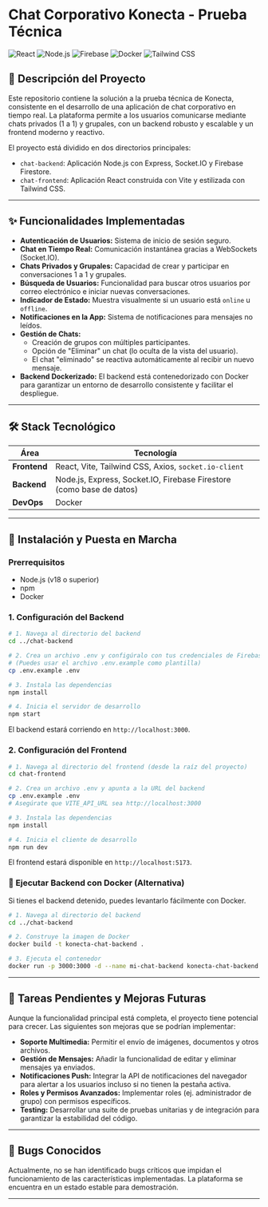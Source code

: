 # Chat Corporativo Konecta - Prueba Técnica

![React](https://img.shields.io/badge/React-20232A?style=for-the-badge&logo=react&logoColor=61DAFB)
![Node.js](https://img.shields.io/badge/Node.js-339933?style=for-the-badge&logo=nodedotjs&logoColor=white)
![Firebase](https://img.shields.io/badge/Firebase-FFCA28?style=for-the-badge&logo=firebase&logoColor=black)
![Docker](https://img.shields.io/badge/Docker-2496ED?style=for-the-badge&logo=docker&logoColor=white)
![Tailwind CSS](https://img.shields.io/badge/Tailwind_CSS-38B2AC?style=for-the-badge&logo=tailwind-css&logoColor=white)

## 📝 Descripción del Proyecto

Este repositorio contiene la solución a la prueba técnica de Konecta, consistente en el desarrollo de una aplicación de chat corporativo en tiempo real. La plataforma permite a los usuarios comunicarse mediante chats privados (1 a 1) y grupales, con un backend robusto y escalable y un frontend moderno y reactivo.

El proyecto está dividido en dos directorios principales:
*   `chat-backend`: Aplicación Node.js con Express, Socket.IO y Firebase Firestore.
*   `chat-frontend`: Aplicación React construida con Vite y estilizada con Tailwind CSS.

---

## ✨ Funcionalidades Implementadas

*   **Autenticación de Usuarios:** Sistema de inicio de sesión seguro.
*   **Chat en Tiempo Real:** Comunicación instantánea gracias a WebSockets (Socket.IO).
*   **Chats Privados y Grupales:** Capacidad de crear y participar en conversaciones 1 a 1 y grupales.
*   **Búsqueda de Usuarios:** Funcionalidad para buscar otros usuarios por correo electrónico e iniciar nuevas conversaciones.
*   **Indicador de Estado:** Muestra visualmente si un usuario está `online` u `offline`.
*   **Notificaciones en la App:** Sistema de notificaciones para mensajes no leídos.
*   **Gestión de Chats:**
    *   Creación de grupos con múltiples participantes.
    *   Opción de "Eliminar" un chat (lo oculta de la vista del usuario).
    *   El chat "eliminado" se reactiva automáticamente al recibir un nuevo mensaje.
*   **Backend Dockerizado:** El backend está contenedorizado con Docker para garantizar un entorno de desarrollo consistente y facilitar el despliegue.

---

## 🛠️ Stack Tecnológico

| Área                | Tecnología                                                              |
| ------------------- | ----------------------------------------------------------------------- |
| **Frontend**        | React, Vite, Tailwind CSS, Axios, `socket.io-client`                    |
| **Backend**         | Node.js, Express, Socket.IO, Firebase Firestore (como base de datos)    |
| **DevOps**          | Docker                                                                  |

---

## 🚀 Instalación y Puesta en Marcha

### Prerrequisitos

*   Node.js (v18 o superior)
*   npm
*   Docker

### 1. Configuración del Backend

```bash
# 1. Navega al directorio del backend
cd ../chat-backend

# 2. Crea un archivo .env y configúralo con tus credenciales de Firebase
# (Puedes usar el archivo .env.example como plantilla)
cp .env.example .env

# 3. Instala las dependencias
npm install

# 4. Inicia el servidor de desarrollo
npm start
```

El backend estará corriendo en `http://localhost:3000`.

### 2. Configuración del Frontend

```bash
# 1. Navega al directorio del frontend (desde la raíz del proyecto)
cd chat-frontend

# 2. Crea un archivo .env y apunta a la URL del backend
cp .env.example .env
# Asegúrate que VITE_API_URL sea http://localhost:3000

# 3. Instala las dependencias
npm install

# 4. Inicia el cliente de desarrollo
npm run dev
```

El frontend estará disponible en `http://localhost:5173`.

### 🐳 Ejecutar Backend con Docker (Alternativa)

Si tienes el backend detenido, puedes levantarlo fácilmente con Docker.

```bash
# 1. Navega al directorio del backend
cd ../chat-backend

# 2. Construye la imagen de Docker
docker build -t konecta-chat-backend .

# 3. Ejecuta el contenedor
docker run -p 3000:3000 -d --name mi-chat-backend konecta-chat-backend
```

---

## 🚧 Tareas Pendientes y Mejoras Futuras

Aunque la funcionalidad principal está completa, el proyecto tiene potencial para crecer. Las siguientes son mejoras que se podrían implementar:

*   **Soporte Multimedia:** Permitir el envío de imágenes, documentos y otros archivos.
*   **Gestión de Mensajes:** Añadir la funcionalidad de editar y eliminar mensajes ya enviados.
*   **Notificaciones Push:** Integrar la API de notificaciones del navegador para alertar a los usuarios incluso si no tienen la pestaña activa.
*   **Roles y Permisos Avanzados:** Implementar roles (ej. administrador de grupo) con permisos específicos.
*   **Testing:** Desarrollar una suite de pruebas unitarias y de integración para garantizar la estabilidad del código.

---

## 🐞 Bugs Conocidos

Actualmente, no se han identificado bugs críticos que impidan el funcionamiento de las características implementadas. La plataforma se encuentra en un estado estable para demostración.

---
